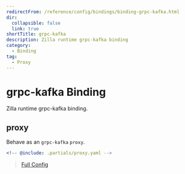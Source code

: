 ```yaml
---
redirectFrom: /reference/config/bindings/binding-grpc-kafka.html
dir:
  collapsible: false
  link: true
shortTitle: grpc-kafka
description: Zilla runtime grpc-kafka binding
category:
  - Binding
tag:
  - Proxy
---
```


# grpc-kafka Binding

Zilla runtime grpc-kafka binding.

## proxy

Behave as an `grpc-kafka` `proxy`.

```yaml {3}
<!-- @include: .partials/proxy.yaml -->
```

> [Full Config](./proxy.md)
